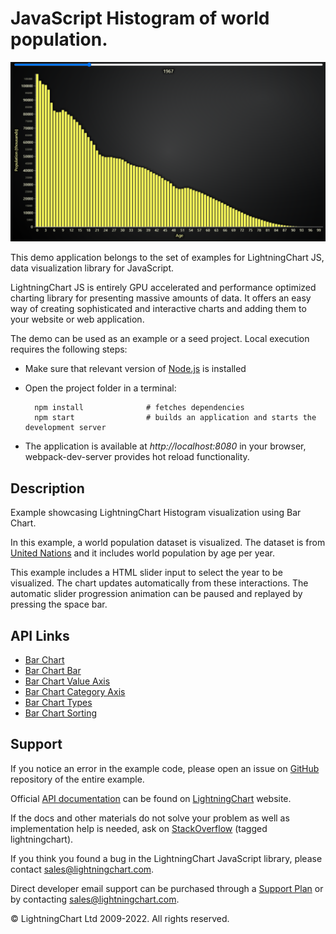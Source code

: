 # JavaScript Histogram of world population.

![JavaScript Histogram of world population.](histogramPopulation-darkGold.png)

This demo application belongs to the set of examples for LightningChart JS, data visualization library for JavaScript.

LightningChart JS is entirely GPU accelerated and performance optimized charting library for presenting massive amounts of data. It offers an easy way of creating sophisticated and interactive charts and adding them to your website or web application.

The demo can be used as an example or a seed project. Local execution requires the following steps:

-   Make sure that relevant version of [Node.js](https://nodejs.org/en/download/) is installed
-   Open the project folder in a terminal:

          npm install              # fetches dependencies
          npm start                # builds an application and starts the development server

-   The application is available at _http://localhost:8080_ in your browser, webpack-dev-server provides hot reload functionality.


## Description

Example showcasing LightningChart Histogram visualization using Bar Chart.

In this example, a world population dataset is visualized. The dataset is from [United Nations](https://population.un.org/wpp/Download/Standard/CSV/) and it includes world population by age per year.

This example includes a HTML slider input to select the year to be visualized. The chart updates automatically from these interactions. The automatic slider progression animation can be paused and replayed by pressing the space bar.


## API Links

* [Bar Chart]
* [Bar Chart Bar]
* [Bar Chart Value Axis ]
* [Bar Chart Category Axis]
* [Bar Chart Types]
* [Bar Chart Sorting]


## Support

If you notice an error in the example code, please open an issue on [GitHub][0] repository of the entire example.

Official [API documentation][1] can be found on [LightningChart][2] website.

If the docs and other materials do not solve your problem as well as implementation help is needed, ask on [StackOverflow][3] (tagged lightningchart).

If you think you found a bug in the LightningChart JavaScript library, please contact sales@lightningchart.com.

Direct developer email support can be purchased through a [Support Plan][4] or by contacting sales@lightningchart.com.

[0]: https://github.com/Arction/
[1]: https://lightningchart.com/lightningchart-js-api-documentation/
[2]: https://lightningchart.com
[3]: https://stackoverflow.com/questions/tagged/lightningchart
[4]: https://lightningchart.com/support-services/

© LightningChart Ltd 2009-2022. All rights reserved.


[Bar Chart]: https://lightningchart.com/js-charts/api-documentation/v6.1.0/classes/BarChart.html
[Bar Chart Bar]: https://lightningchart.com/js-charts/api-documentation/v6.1.0/classes/BarChartBar.html
[Bar Chart Value Axis ]: https://lightningchart.com/js-charts/api-documentation/v6.1.0/classes/BarChartValueAxis.html
[Bar Chart Category Axis]: https://lightningchart.com/js-charts/api-documentation/v6.1.0/classes/BarChartCategoryAxis.html
[Bar Chart Types]: https://lightningchart.com/js-charts/api-documentation/v6.1.0/variables/BarChartTypes.html
[Bar Chart Sorting]: https://lightningchart.com/js-charts/api-documentation/v6.1.0/variables/BarChartSorting.html

